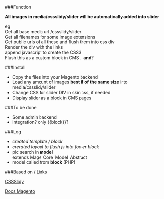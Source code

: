 ###Function  

**All images in media/cssslidy/slider will be automatically added into slider**  

eg  
Get all base media url /cssslidy/slider  
Get all filenames for some image extensions  
Get public urls of all these and flush them into css div  
Render the div with the links  
append javascript to create the CSS3  
Flush this as a custom block in CMS .. **and**?  


###Install  
+ Copy the files into your Magento backend  
+ Load any amount of images **best if of the same size** into
    media/cssslidy/slider  
+ Change CSS for slider DIV in skin css, if needed  
+ Display slider as a block in CMS pages  

###To be done  
+ Some admin backend  
+ integration? only {{block}}?  

###Log
+ *created template / block*  
+ *crerated layout to flush js into footer block*  
+ pic search in **model**  
    extends Mage_Core_Model_Abstract  
+ model called from **block** (PHP)

###Based on / Links  

[CSSSlidy](http://dudleystorey.github.io/CSSslidy/)  

[Docs Magento](http://docs.magentocommerce.com/)  
